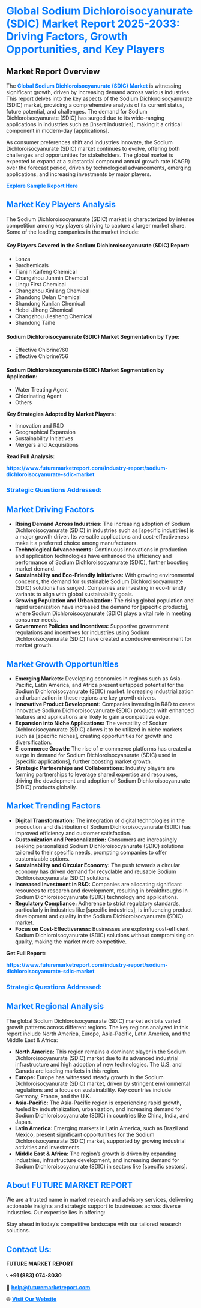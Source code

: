 <h1 style="color: #007BFF;">Global Sodium Dichloroisocyanurate (SDIC) Market Report 2025-2033: Driving Factors, Growth Opportunities, and Key Players</h1>

<section id="overview">
<h2>Market Report Overview</h2>
<p>The <a href="https://www.futuremarketreport.com/industry-report/sodium-dichloroisocyanurate-sdic-market" style="color: #007BFF; text-decoration: none;"><strong>Global Sodium Dichloroisocyanurate (SDIC) Market</strong></a> is witnessing significant growth, driven by increasing demand across various industries. This report delves into the key aspects of the Sodium Dichloroisocyanurate (SDIC) market, providing a comprehensive analysis of its current status, future potential, and challenges. The demand for Sodium Dichloroisocyanurate (SDIC) has surged due to its wide-ranging applications in industries such as [insert industries], making it a critical component in modern-day [applications].</p>
<p>As consumer preferences shift and industries innovate, the Sodium Dichloroisocyanurate (SDIC) market continues to evolve, offering both challenges and opportunities for stakeholders. The global market is expected to expand at a substantial compound annual growth rate (CAGR) over the forecast period, driven by technological advancements, emerging applications, and increasing investments by major players.</p>
</section>

<section id="overview">
<p><a href="https://www.futuremarketreport.com/request-sample/reportId=103150" style="color: #007BFF; text-decoration: none;"><strong>Explore Sample Report Here</strong></a></p>
</section>

<section id="key-players">
<h2 style="color: #007BFF;">Market Key Players Analysis</h2>
<p>The Sodium Dichloroisocyanurate (SDIC) market is characterized by intense competition among key players striving to capture a larger market share. Some of the leading companies in the market include:</p>
<h4>Key Players Covered in the Sodium Dichloroisocyanurate (SDIC) Report:</h4>
<ul><li>Lonza</li><li>Barchemicals</li><li>Tianjin Kaifeng Chemical</li><li>Changzhou Junmin Chemcial</li><li>Linqu First Chemical</li><li>Changzhou Xinliang Chemical</li><li>Shandong Delan Chemical</li><li>Shandong Kunlian Chemical</li><li>Hebei Jiheng Chemical</li><li>Changzhou Jiesheng Chemical</li><li>Shandong Taihe</li></ul>
<h4>Sodium Dichloroisocyanurate (SDIC) Market Segmentation by Type:</h4>
<ul><li>Effective Chlorine?60</li><li>Effective Chlorine?56</li></ul>

<h4>Sodium Dichloroisocyanurate (SDIC) Market Segmentation by Application:</h4>
<ul><li>Water Treating Agent</li><li>Chlorinating Agent</li><li>Others</li></ul>
<p><strong>Key Strategies Adopted by Market Players:</strong></p>
<ul>
<li>Innovation and R&D</li>
<li>Geographical Expansion</li>
<li>Sustainability Initiatives</li>
<li>Mergers and Acquisitions</li>
</ul>
</section>

<section>
<p><strong>Read Full Analysis: </strong></p><a href="https://www.futuremarketreport.com/industry-report/sodium-dichloroisocyanurate-sdic-market" style="color: #007BFF; text-decoration: none;"><strong>https://www.futuremarketreport.com/industry-report/sodium-dichloroisocyanurate-sdic-market</strong></a>
<h3 style="color: #007BFF;">Strategic Questions Addressed:</h3>
</section>

<section id="driving-factors">
<h2 style="color: #007BFF;">Market Driving Factors</h2>
<ul>
<li><strong>Rising Demand Across Industries:</strong> The increasing adoption of Sodium Dichloroisocyanurate (SDIC) in industries such as [specific industries] is a major growth driver. Its versatile applications and cost-effectiveness make it a preferred choice among manufacturers.</li>
<li><strong>Technological Advancements:</strong> Continuous innovations in production and application technologies have enhanced the efficiency and performance of Sodium Dichloroisocyanurate (SDIC), further boosting market demand.</li>
<li><strong>Sustainability and Eco-Friendly Initiatives:</strong> With growing environmental concerns, the demand for sustainable Sodium Dichloroisocyanurate (SDIC) solutions has surged. Companies are investing in eco-friendly variants to align with global sustainability goals.</li>
<li><strong>Growing Population and Urbanization:</strong> The rising global population and rapid urbanization have increased the demand for [specific products], where Sodium Dichloroisocyanurate (SDIC) plays a vital role in meeting consumer needs.</li>
<li><strong>Government Policies and Incentives:</strong> Supportive government regulations and incentives for industries using Sodium Dichloroisocyanurate (SDIC) have created a conducive environment for market growth.</li>
</ul>
</section>

<section id="growth-opportunities">
<h2 style="color: #007BFF;">Market Growth Opportunities</h2>
<ul>
<li><strong>Emerging Markets:</strong> Developing economies in regions such as Asia-Pacific, Latin America, and Africa present untapped potential for the Sodium Dichloroisocyanurate (SDIC) market. Increasing industrialization and urbanization in these regions are key growth drivers.</li>
<li><strong>Innovative Product Development:</strong> Companies investing in R&D to create innovative Sodium Dichloroisocyanurate (SDIC) products with enhanced features and applications are likely to gain a competitive edge.</li>
<li><strong>Expansion into Niche Applications:</strong> The versatility of Sodium Dichloroisocyanurate (SDIC) allows it to be utilized in niche markets such as [specific niches], creating opportunities for growth and diversification.</li>
<li><strong>E-commerce Growth:</strong> The rise of e-commerce platforms has created a surge in demand for Sodium Dichloroisocyanurate (SDIC) used in [specific applications], further boosting market growth.</li>
<li><strong>Strategic Partnerships and Collaborations:</strong> Industry players are forming partnerships to leverage shared expertise and resources, driving the development and adoption of Sodium Dichloroisocyanurate (SDIC) products globally.</li>
</ul>
</section>

<section id="trending-factors">
<h2 style="color: #007BFF;">Market Trending Factors</h2>
<ul>
<li><strong>Digital Transformation:</strong> The integration of digital technologies in the production and distribution of Sodium Dichloroisocyanurate (SDIC) has improved efficiency and customer satisfaction.</li>
<li><strong>Customization and Personalization:</strong> Consumers are increasingly seeking personalized Sodium Dichloroisocyanurate (SDIC) solutions tailored to their specific needs, prompting companies to offer customizable options.</li>
<li><strong>Sustainability and Circular Economy:</strong> The push towards a circular economy has driven demand for recyclable and reusable Sodium Dichloroisocyanurate (SDIC) solutions.</li>
<li><strong>Increased Investment in R&D:</strong> Companies are allocating significant resources to research and development, resulting in breakthroughs in Sodium Dichloroisocyanurate (SDIC) technology and applications.</li>
<li><strong>Regulatory Compliance:</strong> Adherence to strict regulatory standards, particularly in industries like [specific industries], is influencing product development and quality in the Sodium Dichloroisocyanurate (SDIC) market.</li>
<li><strong>Focus on Cost-Effectiveness:</strong> Businesses are exploring cost-efficient Sodium Dichloroisocyanurate (SDIC) solutions without compromising on quality, making the market more competitive.</li>
</ul>
</section>

<section>
<p><strong>Get Full Report: </strong></p><a href="https://www.futuremarketreport.com/industry-report/sodium-dichloroisocyanurate-sdic-market" style="color: #007BFF; text-decoration: none;"><strong>https://www.futuremarketreport.com/industry-report/sodium-dichloroisocyanurate-sdic-market</strong></a>
<h3 style="color: #007BFF;">Strategic Questions Addressed:</h3>
</section>


<section id="regional-analysis">
<h2 style="color: #007BFF;">Market Regional Analysis</h2>
<p>The global Sodium Dichloroisocyanurate (SDIC) market exhibits varied growth patterns across different regions. The key regions analyzed in this report include North America, Europe, Asia-Pacific, Latin America, and the Middle East & Africa:</p>
<ul>
<li><strong>North America:</strong> This region remains a dominant player in the Sodium Dichloroisocyanurate (SDIC) market due to its advanced industrial infrastructure and high adoption of new technologies. The U.S. and Canada are leading markets in this region.</li>
<li><strong>Europe:</strong> Europe has witnessed steady growth in the Sodium Dichloroisocyanurate (SDIC) market, driven by stringent environmental regulations and a focus on sustainability. Key countries include Germany, France, and the U.K.</li>
<li><strong>Asia-Pacific:</strong> The Asia-Pacific region is experiencing rapid growth, fueled by industrialization, urbanization, and increasing demand for Sodium Dichloroisocyanurate (SDIC) in countries like China, India, and Japan.</li>
<li><strong>Latin America:</strong> Emerging markets in Latin America, such as Brazil and Mexico, present significant opportunities for the Sodium Dichloroisocyanurate (SDIC) market, supported by growing industrial activities and investments.</li>
<li><strong>Middle East & Africa:</strong> The region’s growth is driven by expanding industries, infrastructure development, and increasing demand for Sodium Dichloroisocyanurate (SDIC) in sectors like [specific sectors].</li>
</ul>
</section>

<footer>
<h2 style="color: #007BFF;">About FUTURE MARKET REPORT</h2>
<p>We are a trusted name in market research and advisory services, delivering actionable insights and strategic support to businesses across diverse industries. Our expertise lies in offering:</p>

<p>Stay ahead in today’s competitive landscape with our tailored research solutions.</p>

<h2 style="color: #007BFF;">Contact Us:</h2>
<p><strong>FUTURE MARKET REPORT</strong></p>
<p>📞 <strong>+91 (883) 074-8030</strong></p>
<p>📧 <strong><a href="mailto:help@futuremarketreport.com" style="color: #007BFF;">help@futuremarketreport.com</a></strong></p>
<p>🌐 <strong><a href="https://www.futuremarketreport.com/" style="color: #007BFF;">Visit Our Website</a></strong></p>
</footer>